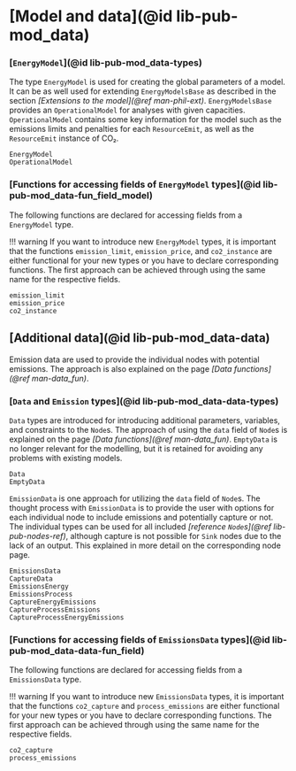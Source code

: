 
# [Model and data](@id lib-pub-mod_data)

### [`EnergyModel`](@id lib-pub-mod_data-types)

The type `EnergyModel` is used for creating the global parameters of a model.
It can be as well used for extending `EnergyModelsBase` as described in the section *[Extensions to the model](@ref man-phil-ext)*.
`EnergyModelsBase` provides an `OperationalModel` for analyses with given capacities.
`OperationalModel` contains some key information for the model such as the emissions limits and penalties for each `ResourceEmit`, as well as the `ResourceEmit` instance of CO₂.

```@docs
EnergyModel
OperationalModel
```

### [Functions for accessing fields of `EnergyModel` types](@id lib-pub-mod_data-fun_field_model)

The following functions are declared for accessing fields from a `EnergyModel` type.

!!! warning
    If you want to introduce new `EnergyModel` types, it is important that the functions `emission_limit`, `emission_price`, and `co2_instance` are either functional for your new types or you have to declare corresponding functions.
    The first approach can be achieved through using the same name for the respective fields.

```@docs
emission_limit
emission_price
co2_instance
```

## [Additional data](@id lib-pub-mod_data-data)

Emission data are used to provide the individual nodes with potential emissions.
The approach is also explained on the page *[Data functions](@ref man-data_fun)*.

### [`Data` and `Emission` types](@id lib-pub-mod_data-data-types)

`Data` types are introduced for introducing additional parameters, variables, and constraints to the `Node`s.
The approach of using the `data` field of `Node`s is explained on the page *[Data functions](@ref man-data_fun)*.
`EmptyData` is no longer relevant for the modelling, but it is retained for avoiding any problems with existing models.

```@docs
Data
EmptyData
```

`EmissionData` is one approach for utilizing the `data` field of `Node`s.
The thought process with `EmissionData` is to provide the user with options for each individual node to include emissions and potentially capture or not.
The individual types can be used for all included *[reference `Node`s](@ref lib-pub-nodes-ref)*, although capture is not possible for `Sink` nodes due to the lack of an output.
This explained in more detail on the corresponding node page.

```@docs
EmissionsData
CaptureData
EmissionsEnergy
EmissionsProcess
CaptureEnergyEmissions
CaptureProcessEmissions
CaptureProcessEnergyEmissions
```

### [Functions for accessing fields of `EmissionsData` types](@id lib-pub-mod_data-data-fun_field)

The following functions are declared for accessing fields from a `EmissionsData` type.

!!! warning
    If you want to introduce new `EmissionsData` types, it is important that the functions `co2_capture` and `process_emissions` are either functional for your new types or you have to declare corresponding functions.
    The first approach can be achieved through using the same name for the respective fields.

```@docs
co2_capture
process_emissions
```
